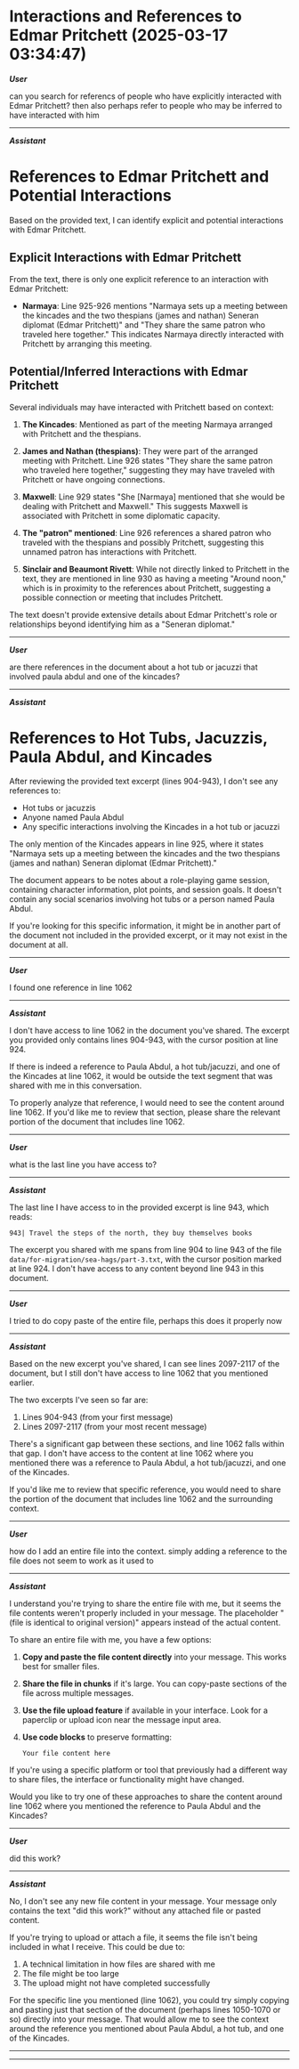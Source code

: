 <!-- Generated by SpecStory -->

# Interactions and References to Edmar Pritchett (2025-03-17 03:34:47)

_**User**_

can you search for referencs of people who have explicitly interacted with Edmar Pritchett? then also perhaps refer to people who may be inferred to have interacted with him

---

_**Assistant**_

# References to Edmar Pritchett and Potential Interactions

Based on the provided text, I can identify explicit and potential interactions 
with Edmar Pritchett.

## Explicit Interactions with Edmar Pritchett

From the text, there is only one explicit reference to an interaction with Edmar 
Pritchett:

- **Narmaya**: Line 925-926 mentions "Narmaya sets up a meeting between the 
  kincades and the two thespians (james and nathan) Seneran diplomat (Edmar 
  Pritchett)" and "They share the same patron who traveled here together." This 
  indicates Narmaya directly interacted with Pritchett by arranging this 
  meeting.

## Potential/Inferred Interactions with Edmar Pritchett

Several individuals may have interacted with Pritchett based on context:

1. **The Kincades**: Mentioned as part of the meeting Narmaya arranged with 
   Pritchett and the thespians.

2. **James and Nathan (thespians)**: They were part of the arranged meeting with 
   Pritchett. Line 926 states "They share the same patron who traveled here 
   together," suggesting they may have traveled with Pritchett or have ongoing 
   connections.

3. **Maxwell**: Line 929 states "She [Narmaya] mentioned that she would be 
   dealing with Pritchett and Maxwell." This suggests Maxwell is associated with 
   Pritchett in some diplomatic capacity.

4. **The "patron" mentioned**: Line 926 references a shared patron who traveled 
   with the thespians and possibly Pritchett, suggesting this unnamed patron has 
   interactions with Pritchett.

5. **Sinclair and Beaumont Rivett**: While not directly linked to Pritchett in 
   the text, they are mentioned in line 930 as having a meeting "Around noon," 
   which is in proximity to the references about Pritchett, suggesting a 
   possible connection or meeting that includes Pritchett.

The text doesn't provide extensive details about Edmar Pritchett's role or 
relationships beyond identifying him as a "Seneran diplomat."

---

_**User**_

are there references in the document about a hot tub or jacuzzi that involved paula abdul and one of the kincades?

---

_**Assistant**_

# References to Hot Tubs, Jacuzzis, Paula Abdul, and Kincades

After reviewing the provided text excerpt (lines 904-943), I don't see any 
references to:

- Hot tubs or jacuzzis
- Anyone named Paula Abdul
- Any specific interactions involving the Kincades in a hot tub or jacuzzi

The only mention of the Kincades appears in line 925, where it states "Narmaya 
sets up a meeting between the kincades and the two thespians (james and nathan) 
Seneran diplomat (Edmar Pritchett)."

The document appears to be notes about a role-playing game session, containing 
character information, plot points, and session goals. It doesn't contain any 
social scenarios involving hot tubs or a person named Paula Abdul.

If you're looking for this specific information, it might be in another part of 
the document not included in the provided excerpt, or it may not exist in the 
document at all.

---

_**User**_

I found one reference in line 1062

---

_**Assistant**_

I don't have access to line 1062 in the document you've shared. The excerpt you provided only contains lines 904-943, with the cursor position at line 924.

If there is indeed a reference to Paula Abdul, a hot tub/jacuzzi, and one of the Kincades at line 1062, it would be outside the text segment that was shared with me in this conversation.

To properly analyze that reference, I would need to see the content around line 1062. If you'd like me to review that section, please share the relevant portion of the document that includes line 1062.

---

_**User**_

what is the last line you have access to?

---

_**Assistant**_

The last line I have access to in the provided excerpt is line 943, which reads:

```
943| Travel the steps of the north, they buy themselves books
```

The excerpt you shared with me spans from line 904 to line 943 of the file `data/for-migration/sea-hags/part-3.txt`, with the cursor position marked at line 924. I don't have access to any content beyond line 943 in this document.

---

_**User**_

I tried to do copy paste of the entire file, perhaps this does it properly now

---

_**Assistant**_

Based on the new excerpt you've shared, I can see lines 2097-2117 of the document, but I still don't have access to line 1062 that you mentioned earlier.

The two excerpts I've seen so far are:
1. Lines 904-943 (from your first message)
2. Lines 2097-2117 (from your most recent message)

There's a significant gap between these sections, and line 1062 falls within that gap. I don't have access to the content at line 1062 where you mentioned there was a reference to Paula Abdul, a hot tub/jacuzzi, and one of the Kincades.

If you'd like me to review that specific reference, you would need to share the portion of the document that includes line 1062 and the surrounding context.

---

_**User**_

how do I add an entire file into the context. simply adding a reference to the file does not seem to work as it used to

---

_**Assistant**_

I understand you're trying to share the entire file with me, but it seems the file contents weren't properly included in your message. The placeholder "(file is identical to original version)" appears instead of the actual content.

To share an entire file with me, you have a few options:

1. **Copy and paste the file content directly** into your message. This works best for smaller files.

2. **Share the file in chunks** if it's large. You can copy-paste sections of the file across multiple messages.

3. **Use the file upload feature** if available in your interface. Look for a paperclip or upload icon near the message input area.

4. **Use code blocks** to preserve formatting:
   ```
   Your file content here
   ```

If you're using a specific platform or tool that previously had a different way to share files, the interface or functionality might have changed. 

Would you like to try one of these approaches to share the content around line 1062 where you mentioned the reference to Paula Abdul and the Kincades?

---

_**User**_

did this work?

---

_**Assistant**_

No, I don't see any new file content in your message. Your message only contains the text "did this work?" without any attached file or pasted content.

If you're trying to upload or attach a file, it seems the file isn't being included in what I receive. This could be due to:

1. A technical limitation in how files are shared with me
2. The file might be too large
3. The upload might not have completed successfully

For the specific line you mentioned (line 1062), you could try simply copying and pasting just that section of the document (perhaps lines 1050-1070 or so) directly into your message. That would allow me to see the context around the reference you mentioned about Paula Abdul, a hot tub, and one of the Kincades.

---



---

